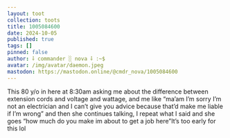 ```yaml
---
layout: toot
collection: toots
title: 1005084600
date: 2024-10-05
published: true
tags: []
pinned: false
author: ⸸ commander ░ nova ⸸ :~$
avatar: /img/avatar/daemon.jpeg
mastodon: https://mastodon.online/@cmdr_nova/1005084600
---
```


This 80 y/o in here at 8:30am asking me about the difference between extension cords and voltage and wattage, and me like “ma’am I’m sorry I’m not an electrician and I can’t give you advice because that’d make me liable if I’m wrong” and then she continues talking, I repeat what I said and she goes “how much do you make im about to get a job here”It’s too early for this lol
